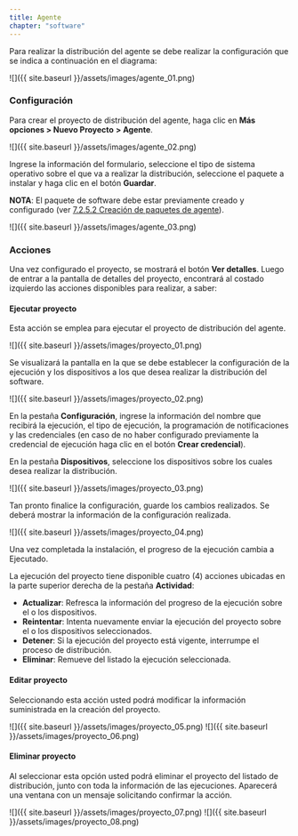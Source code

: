 ```yaml
---
title: Agente
chapter: "software"
---
```


Para realizar la distribución del agente se debe realizar la configuración que se indica a continuación en el diagrama:

![]({{ site.baseurl }}/assets/images/agente_01.png)

### Configuración

Para crear el proyecto de distribución del agente, haga clic en **Más opciones &gt; Nuevo Proyecto** **&gt; Agente**.


![]({{ site.baseurl }}/assets/images/agente_02.png)


Ingrese la información del formulario, seleccione el tipo de sistema operativo sobre el que va a realizar la distribución, seleccione el paquete a instalar y haga clic en el botón **Guardar**.

**NOTA**: El paquete de software debe estar previamente creado y configurado (ver [7.2.5.2 Creación de paquetes de agente](..\configuracion\paquetes.md#creaci-n-de-paquetes-de-agente)).

![]({{ site.baseurl }}/assets/images/agente_03.png)

### Acciones

Una vez configurado el proyecto, se mostrará el botón **Ver detalles**. Luego de entrar a la pantalla de detalles del proyecto, encontrará al costado izquierdo las acciones disponibles para realizar, a saber:

#### Ejecutar proyecto

Esta acción se emplea para ejecutar el proyecto de distribución del agente.

![]({{ site.baseurl }}/assets/images/proyecto_01.png)

Se visualizará la pantalla en la que se debe establecer la configuración de la ejecución y los dispositivos a los que desea realizar la distribución del software.

![]({{ site.baseurl }}/assets/images/proyecto_02.png)

En la pestaña **Configuración**, ingrese la información del nombre que recibirá la ejecución, el tipo de ejecución, la programación de notificaciones y las credenciales (en caso de no haber configurado previamente la credencial de ejecución haga clic en el botón **Crear credencial**).

En la pestaña **Dispositivos**, seleccione los dispositivos sobre los cuales desea realizar la distribución.

![]({{ site.baseurl }}/assets/images/proyecto_03.png)

Tan pronto finalice la configuración, guarde los cambios realizados. Se deberá mostrar la información de la configuración realizada.

![]({{ site.baseurl }}/assets/images/proyecto_04.png)

Una vez completada la instalación, el progreso de la ejecución cambia a Ejecutado.

La ejecución del proyecto tiene disponible cuatro (4) acciones ubicadas en la parte superior derecha de la pestaña **Actividad**:

*   **Actualizar**: Refresca la información del progreso de la ejecución sobre el o los dispositivos.
*   **Reintentar**: Intenta nuevamente enviar la ejecución del proyecto sobre el o los dispositivos seleccionados.
*   **Detener**: Si la ejecución del proyecto está vigente, interrumpe el proceso de distribución.
*   **Eliminar**: Remueve del listado la ejecución seleccionada.

#### Editar proyecto

Seleccionando esta acción usted podrá modificar la información suministrada en la creación del proyecto.

![]({{ site.baseurl }}/assets/images/proyecto_05.png)
![]({{ site.baseurl }}/assets/images/proyecto_06.png)

#### Eliminar proyecto

Al seleccionar esta opción usted podrá eliminar el proyecto del listado de distribución, junto con toda la información de las ejecuciones. Aparecerá una ventana con un mensaje solicitando confirmar la acción.

![]({{ site.baseurl }}/assets/images/proyecto_07.png)
![]({{ site.baseurl }}/assets/images/proyecto_08.png)
